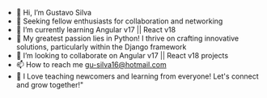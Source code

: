 - 👋 Hi, I’m Gustavo Silva
- 👀 Seeking fellow enthusiasts for collaboration and networking
- 🌱 I’m currently learning Angular v17 || React v18
- 🤖 My greatest passion lies in Python! I thrive on crafting innovative solutions, particularly within the Django framework
- 💞️ I’m looking to collaborate on Angular v17 || React v18 projects 
- 📫 How to reach me gu-silva16@hotmail.com
- 🧠 I Love teaching newcomers and learning from everyone! Let's connect and grow together!"

<!---
CodingWithGustavo/CodingWithGustavo is a ✨ special ✨ repository because its `README.md` (this file) appears on your GitHub profile.
You can click the Preview link to take a look at your changes.
--->
